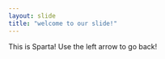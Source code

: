 ```yaml
---
layout: slide
title: "welcome to our slide!"
---
```

This is Sparta!
Use the left arrow to go back!
